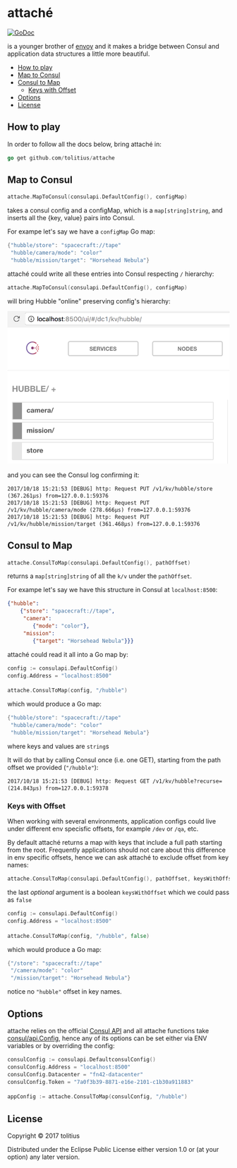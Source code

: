 # attaché
[![GoDoc](https://godoc.org/github.com/tolitius/attache?status.svg)](https://godoc.org/github.com/tolitius/attache)

is a younger brother of [envoy](https://github.com/tolitius/envoy) and it makes a bridge between Consul and application data structures a little more beautiful.

- [How to play](#how-to-play)
- [Map to Consul](#map-to-consul)
- [Consul to Map](#consul-to-map)
  - [Keys with Offset](#keys-with-offset)
- [Options](#options)
- [License](#license)

## How to play

In order to follow all the docs below, bring attaché in:

```go
go get github.com/tolitius/attache
```

## Map to Consul

```go
attache.MapToConsul(consulapi.DefaultConfig(), configMap)
```

takes a consul config and a configMap, which is a `map[string]string`,
and inserts all the {key, value} pairs into Consul.

For exampe let's say we have a `configMap` Go map:

```go
{"hubble/store": "spacecraft://tape"
 "hubble/camera/mode": "color"
 "hubble/mission/target": "Horsehead Nebula"}
```

attaché could write all these entries into Consul respecting `/` hierarchy:

```go
attache.MapToConsul(consulapi.DefaultConfig(), configMap)
```

will bring Hubble "online" preserving config's hierarchy:

<p align="center"><img src="doc/img/to-consul.png" width="600px"></p>

and you can see the Consul log confirming it:

```log
2017/10/18 15:21:53 [DEBUG] http: Request PUT /v1/kv/hubble/store (367.261µs) from=127.0.0.1:59376
2017/10/18 15:21:53 [DEBUG] http: Request PUT /v1/kv/hubble/camera/mode (278.666µs) from=127.0.0.1:59376
2017/10/18 15:21:53 [DEBUG] http: Request PUT /v1/kv/hubble/mission/target (361.468µs) from=127.0.0.1:59376
```

## Consul to Map

```go
attache.ConsulToMap(consulapi.DefaultConfig(), pathOffset)
```

returns a `map[string]string` of all the `k/v` under the `pathOffset`.

For exampe let's say we have this structure in Consul at `localhost:8500`:

```json
{"hubble":
    {"store": "spacecraft://tape",
     "camera":
        {"mode": "color"},
     "mission":
        {"target": "Horsehead Nebula"}}}
```

attaché could read it all into a Go map by:

```go
config := consulapi.DefaultConfig()
config.Address = "localhost:8500"

attache.ConsulToMap(config, "/hubble")
```

which would produce a Go map:

```go
{"hubble/store": "spacecraft://tape"
 "hubble/camera/mode": "color"
 "hubble/mission/target": "Horsehead Nebula"}
```

where keys and values are `string`s

It will do that by calling Consul once (i.e. one GET), starting from the path offset we provided (`"/hubble"`):

```log
2017/10/18 15:21:53 [DEBUG] http: Request GET /v1/kv/hubble?recurse= (214.843µs) from=127.0.0.1:59378
```

### Keys with Offset

When working with several environments, application configs could live under different env specisfic offsets, for example `/dev` or `/qa`, etc.

By default attaché returns a map with keys that include a full path starting from the root. Frequently applications should not care
about this difference in env specific offsets, hence we can ask attaché to exclude offset from key names:

```go
attache.ConsulToMap(consulapi.DefaultConfig(), pathOffset, keysWithOffset)
```

the last _optional_ argument is a boolean `keysWithOffset` which we could pass as `false`

```go
config := consulapi.DefaultConfig()
config.Address = "localhost:8500"

attache.ConsulToMap(config, "/hubble", false)
```

which would produce a Go map:

```go
{"/store": "spacecraft://tape"
 "/camera/mode": "color"
 "/mission/target": "Horsehead Nebula"}
```

notice no `"hubble"` offset in key names.

## Options

attache relies on the official [Consul API](https://godoc.org/github.com/hashicorp/consul/api) and all attache functions take
[consul/api.Config](https://godoc.org/github.com/hashicorp/consul/api#Config), hence any of its options can be set either via ENV variables
or by overriding the config:

```go
consulConfig := consulapi.DefaultconsulConfig()
consulConfig.Address = "localhost:8500"
consulConfig.Datacenter = "fn42-datacenter"
consulConfig.Token = "7a0f3b39-8871-e16e-2101-c1b30a911883"

appConfig := attache.ConsulToMap(consulConfig, "/hubble")
```

## License

Copyright © 2017 tolitius

Distributed under the Eclipse Public License either version 1.0 or (at your option) any later version.
